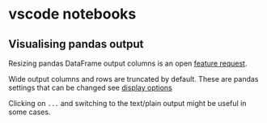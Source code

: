 # vscode notebooks

## Visualising pandas output

Resizing pandas DataFrame output columns is an open [feature request](https://github.com/microsoft/vscode/issues/174917).

Wide output columns and rows are truncated by default. These are pandas settings that can be changed see [display options](pandas.md#display)

Clicking on `...` and switching to the text/plain output might be useful in some cases.
